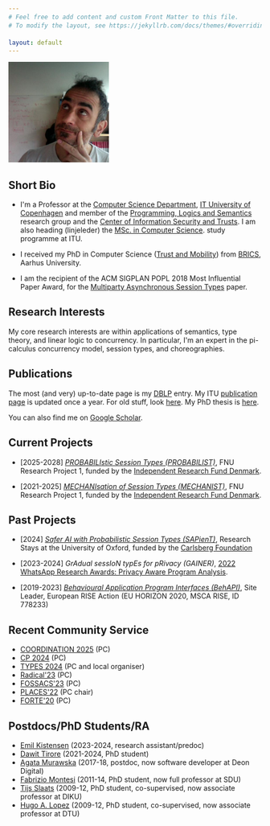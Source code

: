```yaml
---
# Feel free to add content and custom Front Matter to this file.
# To modify the layout, see https://jekyllrb.com/docs/themes/#overriding-theme-defaults

layout: default
---
```


<img src="assets/img/marcopic.jpg" alt="Marco Carbone" width="200"/>

## Short Bio

* I'm a Professor at the [Computer Science
Department](https://wiki.itu.dk/computerscience/index.php/Main_Page),
[IT University of Copenhagen](https://www.itu.dk) and member of the [Programming, Logics and
  Semantics](https://pls.itu.dk) research group and the [Center of
  Information Security and Trusts](https://cisat.dk).  <!--- Since 2018, -->  I am also heading (linjeleder) the [MSc. in Computer
Science](https://en.itu.dk/Programmes/MSc-Programmes/Computer-Science).
study programme at ITU. <!--- Formerly, 2014-18, I was heading the MSc. in Software Development. -->

* I received my PhD in Computer Science ([Trust and Mobility](https://www.itu.dk/people/maca/papers/phdThesis.pdf)) from
  [BRICS](https://brics.dk), Aarhus University.

<!--- * Before joining ITU, I was a post-doc at [Imperial College
  London](https://www.imperial.ac.uk/computing/) and
  [QMUL](http://www.eecs.qmul.ac.uk) (with Honda and
  [Yoshida](https://www.cs.ox.ac.uk/people/nobuko.yoshida/)). In 2005,
  I received my PhD in Computer Science (“Trust and Mobility”) from
  [BRICS](https://brics.dk), Aarhus University supervised by
  Prof. M. Nielsen. -->

* I am the recipient of the ACM SIGPLAN POPL 2018 Most Influential Paper Award, for the  [Multiparty Asynchronous Session Types](https://dl.acm.org/doi/10.1145/1328438.1328472) paper. 

## Research Interests

My core research interests are within applications of semantics, type
theory, and linear logic to concurrency. In particular, I'm an expert
in the pi-calculus concurrency model, session types, and choreographies.

## Publications

The most (and very) up-to-date page is my
[DBLP](https://dblp.org/pid/41/1366.html) entry. My ITU [publication
page](https://pure.itu.dk/en/persons/marco-carbone) is updated once a
year. For old stuff, look
[here](https://www.itu.dk/people/maca/publications.html). My PhD thesis is [here](https://www.itu.dk/people/maca/papers/phdThesis.pdf). 

You can also find me on [Google Scholar](https://scholar.google.com/citations?user=abe9klkAAAAJ&hl=en&oi=sra). 


## Current Projects

- [2025-2028] [_PROBABILIstic Session Types (PROBABILIST)_](), FNU
  Research Project 1, funded by the [Independent Research Fund Denmark](https://www.dff.dk).

- [2021-2025] [_MECHANIsation of Session Types (MECHANIST)_](https://carbonem.github.io/mechanist/), FNU
  Research Project 1, funded by the [Independent Research Fund Denmark](https://www.dff.dk).

## Past Projects

- [2024] [_Safer AI with Probabilistic Session Types (SAPienT)_](https://www.carlsbergfondet.dk/det-har-vi-stoettet/cf23-1797/), Research Stays at the University of Oxford, funded by the [Carlsberg Foundation](https://www.carlsbergfondet.dk/en)

- [2023-2024] _GrAdual sessIoN typEs for pRivacy (GAINER)_, [2022 WhatsApp
  Research Awards: Privacy Aware Program Analysis](https://research.facebook.com/research-awards-2022-whatsapp-research-awards-privacy-aware-program-analysis-request-for-proposals/).

- [2019-2023] [_Behavioural Application Program Interfaces
(BehAPI)_](https://www.um.edu.mt/projects/behapi/), Site Leader,
European RISE Action (EU HORIZON 2020, MSCA RISE, ID 778233)

## Recent Community Service 

- [COORDINATION 2025](https://www.discotec.org/2025/coordination) (PC)
- [CP 2024](https://pldi24.sigplan.org/home/cp-2024) (PC)
- [TYPES 2024](https://types2024.itu.dk) (PC and local organiser)
- [Radical'23](https://sites.google.com/site/radicalconcur/) (PC)
- [FOSSACS'23](https://www.etaps.org/2023/conferences/) (PC)
- [PLACES'22](https://places-workshop.github.io/2022/) (PC chair)
- [FORTE'20](http://www.discotec.org/2020/forte.html) (PC)

<!---PLACES'17 (PC), SAC'17-SOAP (PC), TASE'16 (PC), TGC'15 (PC), ICTAC'15
(PC), BEAT2014 (PC chair), WSFM'14 (PC), ICE'14 (PC), ICE'13 (PC
co-chair), PLACES'12 (PC), ICE'12 (PC co-chair), W3C WS-CDL Working
Group (Invited Expert), WS-FM'11 (PC co-chair), PLACES'11 (PC), ICE'11
(PC & Organiser), PLACES'10 (PC), ICE'09 (PC), EXPRESS'09 (PC),
SFM-09:WS School (Lecturer), ICE'08 (PC), BPESO School '07 (Lecturer).
--->

## Postdocs/PhD Students/RA

* [Emil Kistensen](https://www.linkedin.com/in/ekxdk/) (2023-2024, research assistant/predoc)
* [Dawit Tirore](https://www.linkedin.com/in/dawit-tirore-8349b1134/?originalSubdomain=dk) (2021-2024, PhD student)
* [Agata Murawska](https://ayertienna.github.io) (2017-18, postdoc, now software developer at Deon Digital)
* [Fabrizio Montesi](https://www.fabriziomontesi.com) (2011-14, PhD student, now full professor at SDU)
* [Tijs Slaats](https://di.ku.dk/Ansatte/?pure=da/persons/561613) (2009-12, PhD student, co-supervised, now associate professor at DIKU)
* [Hugo A. Lopez](http://lopezacosta.net) (2009-12, PhD student, co-supervised, now associate professor at DTU)
